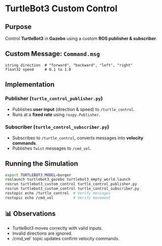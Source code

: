 # TurtleBot3 Custom Control

## Purpose
Control **TurtleBot3** in **Gazebo** using a custom **ROS publisher & subscriber**.

## Custom Message: `Command.msg`
```plaintext
string direction  # "forward", "backward", "left", "right"
float32 speed     # 0.1 to 1.0
```

## Implementation
### **Publisher (`turtle_control_publisher.py`)**
- Publishes **user input** (direction & speed) to `/turtle_control`.
- Runs at a **fixed rate** using `rospy.Publisher`.

### **Subscriber (`turtle_control_subscriber.py`)**
- Subscribes to `/turtle_control`, converts messages into **velocity commands**.
- Publishes `Twist` messages to `/cmd_vel`.

## Running the Simulation
```bash
export TURTLEBOT3_MODEL=burger
roslaunch turtlebot3_gazebo turtlebot3_empty_world.launch
rosrun turtlebot3_custom_control turtle_control_publisher.py
rosrun turtlebot3_custom_control turtle_control_subscriber.py
rostopic echo /turtle_control  # Verify messages
rostopic echo /cmd_vel         # Verify movement
```

## 📊 Observations
- TurtleBot3 moves correctly with valid inputs.
- Invalid directions are ignored.
- /cmd_vel` topic updates confirm velocity commands.

